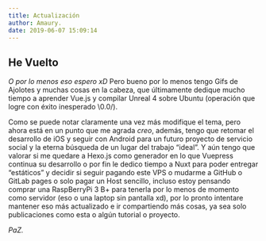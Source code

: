 ```yaml
---
title: Actualización
author: Amaury.
date: 2019-06-07 15:09:14
---
```


## He Vuelto

_O por lo menos eso espero xD_
Pero bueno por lo menos tengo Gifs de Ajolotes y muchas cosas en la cabeza, que últimamente dedique mucho tiempo a aprender Vue.js y compilar Unreal 4 sobre Ubuntu (operación que logre con éxito inesperado \0.0/).

<v-img src='https://media.giphy.com/media/ifxGKsrfB4fMk/giphy.gif'/>

Como se puede notar claramente una vez más modifique el tema, pero ahora está en un punto que me agrada _creo_, además, tengo que retomar el desarrollo de iOS y seguir con Android para un futuro proyecto de servicio social y la eterna búsqueda de un lugar del trabajo “ideal”.
Y aún tengo que valorar si me quedare a Hexo.js como generador en lo que Vuepress continua su desarrollo o por fin le dedico tiempo a Nuxt para poder entregar “estáticos” y decidir si seguir pagando este VPS o mudarme a GitHub o GitLab pages o solo pagar un Host sencillo, incluso estoy pensando comprar una RaspBerryPi 3 B+ para tenerla por lo menos de momento como servidor (eso o una laptop sin pantalla xd), por lo pronto intentare mantener eso más actualizado e ir compartiendo más cosas, ya sea solo publicaciones como esta o algún tutorial o proyecto.

_PaZ._

